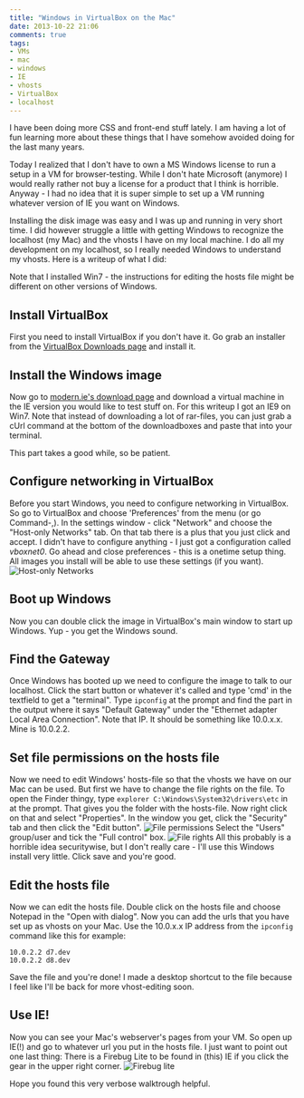 ```yaml
---
title: "Windows in VirtualBox on the Mac"
date: 2013-10-22 21:06
comments: true
tags:
- VMs
- mac
- windows
- IE
- vhosts
- VirtualBox
- localhost
---
```


I have been doing more CSS and front-end stuff lately. I am having a lot of fun learning more about these things that I have somehow avoided doing for the last many years.

Today I realized that I don't have to own a MS Windows license to run a setup in a VM for browser-testing. While I don't hate Microsoft (anymore) I would really rather not buy a license for a product that I think is horrible. Anyway - I had no idea that it is super simple to set up a VM running whatever version of IE you want on Windows.

Installing the disk image was easy and I was up and running in very short time. I did however struggle a little with getting Windows to recognize the localhost (my Mac) and the vhosts I have on my local machine. I do all my development on my localhost, so I really needed Windows to understand my vhosts. Here is a writeup of what I did:

Note that I installed Win7 - the instructions for editing the hosts file might be different on other versions of Windows.

## Install VirtualBox
First you need to install VirtualBox if you don't have it. Go grab an installer from the [VirtualBox Downloads page](https://www.virtualbox.org/wiki/Downloads) and install it.

## Install the Windows image
Now go to [modern.ie's download page](http://www.modern.ie/en-us/virtualization-tools) and download a virtual machine in the IE version you would like to test stuff on. For this writeup I got an IE9 on Win7. Note that instead of downloading a lot of rar-files, you can just grab a cUrl command at the bottom of the downloadboxes and paste that into your terminal.

This part takes a good while, so be patient.

## Configure networking in VirtualBox
Before you start Windows, you need to configure networking in VirtualBox. So go to VirtualBox and choose 'Preferences' from the menu (or go Command-,). In the settings window - click "Network" and choose the "Host-only Networks" tab. On that tab there is a plus that you just click and accept. I didn't have to configure anything - I just got a configuration called _vboxnet0_. Go ahead and close preferences - this is a onetime setup thing. All images you install will be able to use these settings (if you want).
![Host-only Networks](/img/vbox-networks.png "Host-only Networks")

## Boot up Windows
 Now you can double click the image in VirtualBox's main window to start up Windows. Yup - you get the Windows sound.

## Find the Gateway
Once Windows has booted up we need to configure the image to talk to our localhost. Click the start button or whatever it's called and type 'cmd' in the textfield to get a "terminal". Type `ipconfig` at the prompt and find the part in the output where it says "Default Gateway" under the "Ethernet adapter Local Area Connection". Note that IP. It should be something like 10.0.x.x. Mine is 10.0.2.2.

## Set file permissions on the hosts file
Now we need to edit Windows' hosts-file so that the vhosts we have on our Mac can be used. But first we have to change the file rights on the file. To open the Finder thingy, type `explorer C:\Windows\System32\drivers\etc` in at the prompt. That gives you the folder with the hosts-file. Now right click on that and select "Properties". In the window you get, click the "Security" tab and then click the "Edit button".
![File permissions](/img/win7-edit-file-rights-1.png "File permissions")
 Select the "Users" group/user and tick the "Full control" box.
 ![File rights](/img/win7-edit-file-rights-2.png)
All this probably is a horrible idea securitywise, but I don't really care - I'll use this Windows install very little. Click save and you're good.

## Edit the hosts file
Now we can edit the hosts file. Double click on the hosts file and choose Notepad in the "Open with dialog". Now you can add the urls that you have set up as vhosts on your Mac. Use the 10.0.x.x IP address from the `ipconfig` command like this for example:
```
10.0.2.2 d7.dev
10.0.2.2 d8.dev
```
Save the file and you're done! I made a desktop shortcut to the file because I feel like I'll be back for more vhost-editing soon.

## Use IE!
Now you can see your Mac's webserver's pages from your VM. So open up IE(!) and go to whatever url you put in the hosts file. I just want to point out one last thing: There is a Firebug Lite to be found in (this) IE if you click the gear in the upper right corner.
![Firebug lite](/img/firebug-lite.png)

Hope you found this very verbose walktrough helpful.
